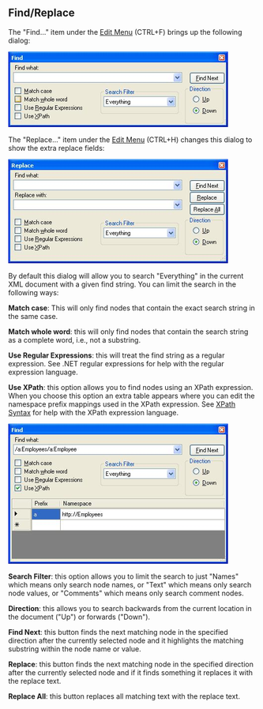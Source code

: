 
## Find/Replace

The "Find..." item under the [Edit Menu](../menus/) (CTRL+F) brings up the following dialog:

![Find](../../assets/images/find.jpg)

The "Replace..." item under the [Edit Menu](../menus/) (CTRL+H) changes this dialog to show the extra replace fields:

![Find](../../assets/images/replace.jpg)

By default this dialog will allow you to search "Everything" in the current XML document with a given find string.  You can limit the search in the following ways:

**Match case**: This will only find nodes that contain the exact search string in the same case.

**Match whole word**: this will only find nodes that contain the search string as a complete word, i.e., not a substring.

**Use Regular Expressions**: this will treat the find string as a regular expression. See .NET regular expressions for help with the regular expression language.

**Use XPath**: this option allows you to find nodes using an XPath expression.  When you choose this option an extra table appears where you can edit the namespace prefix mappings used in the XPath expression. See [XPath Syntax](https://docs.microsoft.com/en-us/previous-versions/dotnet/netframework-4.0/ms256471(v=vs.100)?redirectedfrom=MSDN) for help with the XPath expression language.

![Find](../../assets/images/findxpath.jpg)

**Search Filter**: this option allows you to limit the search to just "Names" which means only search node names, or "Text" which means only search node values, or "Comments" which means only search comment nodes.

**Direction**: this allows you to search backwards from the current location in the document ("Up") or forwards ("Down").

**Find Next**: this button finds the next matching node in the specified direction after the currently selected node and it highlights the matching substring within the node name or value.

**Replace**: this button finds the next matching node in the specified direction after the currently selected node and if it finds something it replaces it with the replace text.

**Replace All**: this button replaces all matching text with the replace text.